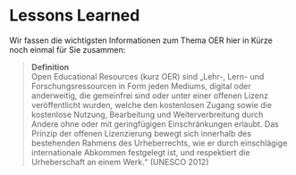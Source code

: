 # Lessons Learned

Wir fassen die wichtigsten Informationen zum Thema OER hier in Kürze noch einmal für Sie zusammen:

> **Definition** \
Open Educational Resources (kurz OER) sind „Lehr-, Lern- und Forschungsressourcen in Form jeden Mediums, digital oder anderweitig, die gemeinfrei sind oder unter einer offenen Lizenz veröffentlicht wurden, welche den kostenlosen Zugang sowie die kostenlose Nutzung, Bearbeitung und Weiterverbreitung durch Andere ohne oder mit geringfügigen Einschränkungen erlaubt. Das Prinzip der offenen Lizenzierung bewegt sich innerhalb des bestehenden Rahmens des Urheberrechts, wie er durch einschlägige internationale Abkommen festgelegt ist, und respektiert die Urheberschaft an einem Werk.“ (UNESCO 2012)
